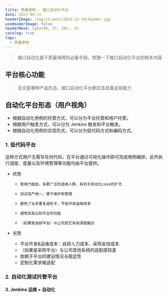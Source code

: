 ```yaml
---
title: 质量架构 - 接口自动化平台
date: 2023-09-11
headerImage: /img/in-post/2021-12-24/header.jpg
useHeaderImage: false
headerMask: rgba(40, 57, 101, .4)
catalog: true
tags:
  - 质量架构
---
```


> 接口自动化属于质量保障的必备手段，梳理一下接口自动化平台的相关内容

## 平台核心功能

> 无论是哪种产品形态，接口自动化平台都应该具备这些能力

## 自动化平台形态（用户视角）

- 根据自动化用例的托管方式，可以分为平台托管和用户托管。
- 根据用户触发方式，可以分为 Jenkins 触发和平台触发。
- 根据自动化用例的实现形式，可以分为低代码方式和编码方式。

### 1. 低代码平台

这种方式用户无需写任何代码，在平台通过可视化操作即可完成用例编排，此外执行调度、度量以及环境管理等功能均由平台提供。

- 优势

  -     使用门槛低，有更广泛的适用人群，有利于自动化case的扩充
  -     测试资产统一，便于维护和管理
  -     避免了业务重复造轮子，节省开发运维成本
  -     通常具有比较齐全的功能
  -     （如果是自研平台）与公司其它系统深度融合

- 劣势

  - 平台开发&运维成本：自研人力成本、采购金钱成本
  - （如果是采购平台）与公司其他系统的适配度较差
  - 依赖于平台的建设情况与稳定性
  - 定制化需求难适配

### 2. 自动化测试托管平台

#### 3. Jenkins 运维 + 自动化
